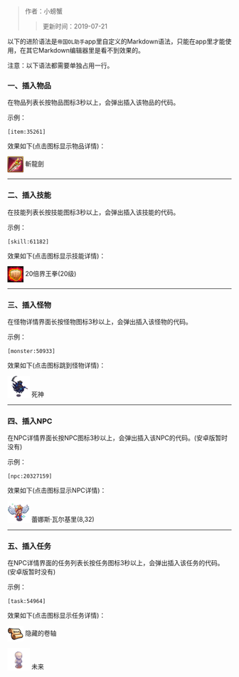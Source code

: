 > 作者：小螃蟹
>> 更新时间：2019-07-21

以下的进阶语法是`帝国OL助手`app里自定义的Markdown语法，只能在app里才能使用，在其它Markdown编辑器里是看不到效果的。

注意：以下语法都需要单独占用一行。

### 一、插入物品
在物品列表长按物品图标3秒以上，会弹出插入该物品的代码。

示例：
```
[item:35261]  
```

效果如下(点击图标显示物品详情)：

<a href="http://helper/item/35261"><img src="/empire/image/item/61_4.png" width="36" height="36" style="vertical-align: middle;" /></a> <span>斬龍劍</span><br/>

------

### 二、插入技能
在技能列表长按技能图标3秒以上，会弹出插入该技能的代码。

示例：
```
[skill:61182]  
```

效果如下(点击图标显示技能详情)：

<a href="http://helper/skill/61182"><img src="/empire/image/skill/66_4.png" width="36" height="36" style="vertical-align: middle;" /></a> <span>20倍界王拳(20级)</span><br/>

------

### 三、插入怪物
在怪物详情界面长按怪物图标3秒以上，会弹出插入该怪物的代码。

示例：
```
[monster:50933]  
```

效果如下(点击图标跳到怪物详情)：

<a href="http://helper/monster/50933"><img src="/empire/image/monster/5111.png" width="50" height="50" style="vertical-align: text-bottom;" /></a> <span>死神</span><br/>

------

### 四、插入NPC
在NPC详情界面长按NPC图标3秒以上，会弹出插入该NPC的代码。(安卓版暂时没有)

示例：
```
[npc:20327159]  
```

效果如下(点击图标显示NPC详情)：

<a href="http://helper/npc/20327159"><img src="/empire/image/monster/8210.png" width="50" height="50" style="vertical-align: text-bottom;" /></a> <span>蕾娜斯·瓦尔基里(8,32)</span><br/>

------

### 五、插入任务
在NPC详情界面的任务列表长按任务图标3秒以上，会弹出插入该任务的代码。(安卓版暂时没有)

示例：
```
[task:54964]  
```

效果如下(点击图标显示任务详情)：

<a href="http://helper/task/54964"><img src="/empire/image/task/task.png" width="36" height="36" style="vertical-align: middle;" /></a> <span>隐藏的卷轴</span><br/>


<a href="http://helper/player/LSwyO4IyeWtk6r1F\O1fbFv\AHr\r2wZFXafaSxgNQkgfLcRnSwmUGpB16wK+64evtayKm6grvhdwfq9h8B2mVDkOwgTpwl1AApqonl0mFi6GPgBOvNMeJSWcNaguyqohh5EWFfa4TCPBQ42Gvn3wj\KfCsLSxscHkQTlcTkMS6HuHKTYQkjk+MIFssMZjzxPwSDberMYSZo5iPdQIqkaYs3Omn6lsDWRMp+7KeCPVjKXsl5QaBn29hND22IrJ2uDEy8rvKys5CKyksXeOmjZLGlLPOIaBGpBdtMKUX8ZHz271FWoN8PF7FliScG2g9w1FN2R0DVZOZmxXZimY1H\odseHkHeSCeVA56d7doWXRuH6RJMMo7va8BtML7h8iHN\HROel3FX0Dk9ThGxihYo+dYzOpvtkA\+OmgJyMhgvk8aSQhrLe7C0PTlEMVKntd1JEnvWPqkN856pDHw1PCi27hiTrT119ZZ7KIwAJXN3qEP4DHAM\YUFXpT5LFNLHlHkPgTXeu7uAmpbUehf5by7bxm5C2R90YzZ8IV7kOFGFGHBSTdplhASZQBThyD\HLxvwCMmSGSh3mWXLBgHOpJDH9Ci8aM8p3yUydqtcbmJPXi7T8DfbkWluMb8\fES4U6jauj7HbTZe3PuZ\ev8457SwkogYLIyc8NsLWS9QoKuTO1tbcMtVK36BBf+7OG3\Bo+tKrd254hkhwOpj3AptdU1h5iu7b0+HEvKJwSQL5xQ9FrXt80rfboDL+ulda1S70NC4SROLIzgeH59ai20phH\uYmdgxvRp5ZJSwJYAFIMBWdY6XMJH89KcE0JwxT0bQndTu2gBZeZPwNm4SJKk40ryru6yB4f4xFH\sni1xG\1C+FjKAyxXXGgCtvE\qN+roydC1x8PcIVC0f84C4DNyeU6FBRsKHOqxNxmLdg+xRNd0MDFLrlpmydrGtKNq\2GqtF1wKeeLvEebtXsikctMf5ERRQ5DOCVgj+MPLxI27C6FWKfvwCtkR4EqugGtEIGMsn5V9UYl\haQHp522rDXlyqM3O\7WVwmfi0PK7s7uJjl5KBQs8HbncxM5BjbO8BxJkp+bz2O2EYmUP7+V4M3qjugOcNFwmEx54CbAl8oZX23bPp7TpdYOAzrcMACkFiXKT5cqwutwrv7gH94WusK9xDTmn+Fam6qnW4Tuc7ba60Qs0bXPhxqvwqfBSs8tI\8M+EON8pnqp7J+yjyhNW45Vj+t4XIWpUAJYtRmIL+Z8RQ1+zgyIrQ97GxWflvh9kAhpGXMunprrMJJw8oLJIttqQcJSY1hxsSgoXJzg1jWXVnwKTVx8Rz+39EpnWixM4fMuasKbuYc4yT6u69ucq2pbRJ43dvVcbn6lXTEbOCrMCgIf4UxWZhOMOVUYLZ5Hq7ZU4tc2yIW+FKsDkQC+1YnHGRk6knjCplvD7T10JnW9TFjlAHI2bMQrHrbKBDztwO\dmULHA\mOvr2CLohcamqrgHtIvbTvI8iIW6plLXM9ikeyF82TXipZ7DLYctMQrDgssfb6tAHKQYBCnYc2icQR7clJlnhuc5W+mbXiTZDJ1hiN3tfrUTUcptBGQ="><img src="/empire/image/monster/0.png" width="50" height="50" style="vertical-align: text-bottom;" /></a> <span>未来</span><br/>

<div id="gitalk-container"></div>
<link rel="stylesheet" href="https://unpkg.com/gitalk/dist/gitalk.css">
<script src="https://unpkg.com/gitalk@latest/dist/gitalk.min.js"></script> 
<script src="/empire/js/library.js"></script> 
<script type="text/javascript">setTitle("Markdown进阶语法");</script>
        
